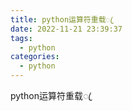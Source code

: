 ```yaml
---
title: python运算符重载ꦿ
date: 2022-11-21 23:39:37
tags:
  - python
categories:
  - python
---
```

python运算符重载ꦿ


